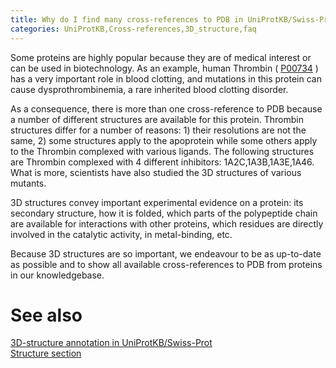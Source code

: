 ```yaml
---
title: Why do I find many cross-references to PDB in UniProtKB/Swiss-Prot?
categories: UniProtKB,Cross-references,3D_structure,faq
---
```


Some proteins are highly popular because they are of medical interest or can be used in biotechnology. As an example, human Thrombin ( [P00734](https://www.uniprot.org/uniprotkb/P00734) ) has a very important role in blood clotting, and mutations in this protein can cause dysprothrombinemia, a rare inherited blood clotting disorder.

As a consequence, there is more than one cross-reference to PDB because a number of different structures are available for this protein. Thrombin structures differ for a number of reasons: 1) their resolutions are not the same, 2) some structures apply to the apoprotein while some others apply to the Thrombin complexed with various ligands. The following structures are Thrombin complexed with 4 different inhibitors: 1A2C,1A3B,1A3E,1A46. What is more, scientists have also studied the 3D structures of various mutants.

3D structures convey important experimental evidence on a protein: its secondary structure, how it is folded, which parts of the polypeptide chain are available for interactions with other proteins, which residues are directly involved in the catalytic activity, in metal-binding, etc.

Because 3D structures are so important, we endeavour to be as up-to-date as possible and to show all available cross-references to PDB from proteins in our knowledgebase.

# See also

[3D-structure annotation in UniProtKB/Swiss-Prot](https://www.uniprot.org/help/3d-structure%5Fannotation%5Fin%5Fswiss-prot)  
[Structure section](https://www.uniprot.org/help/structure%5Fsection)
